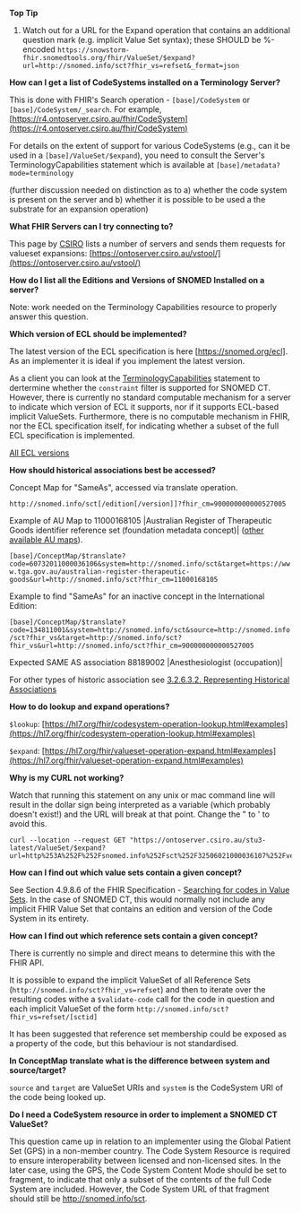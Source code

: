 
**Top Tip**

1. Watch out for a URL for the Expand operation that contains an additional question mark (e.g. implicit Value Set syntax); these SHOULD be %-encoded
`https://snowstorm-fhir.snomedtools.org/fhir/ValueSet/$expand?url=http://snomed.info/sct?fhir_vs=refset&_format=json`


**How can I get a list of CodeSystems installed on a Terminology Server?**

This is done with FHIR's Search operation - `[base]/CodeSystem` or `[base]/CodeSystem/_search`.
For example, [https://r4.ontoserver.csiro.au/fhir/CodeSystem](https://r4.ontoserver.csiro.au/fhir/CodeSystem)

For details on the extent of support for various CodeSystems (e.g., can it be used in a `[base]/ValueSet/$expand`), you need to consult the Server's TerminologyCapabilities statement which is available at `[base]/metadata?mode=terminology`

(further discussion needed on distinction as to a) whether the code system is present on the server and b) whether it is possible to be used a the substrate for an expansion operation)

**What FHIR Servers can I try connecting to?**

This page by [CSIRO](https://csiro.au) lists a number of servers and sends them requests for valueset expansions:
[https://ontoserver.csiro.au/vstool/](https://ontoserver.csiro.au/vstool/)

**How do I list all the Editions and Versions of SNOMED Installed on a server?**

Note: work needed on the Terminology Capabilities resource to properly answer this question.

**Which version of ECL should be implemented?**

The latest version of the ECL specification is here [https://snomed.org/ecl].
As an implementer it is ideal if you implement the latest version.

As a client you can look at the [TerminologyCapabilities](https://hl7.org/fhir/terminologycapabilities.html) statement to dertermine whether the `constraint` filter is supported for SNOMED CT.
However, there is currently no standard computable mechanism for a server to indicate which version of ECL it supports, nor if it supports ECL-based implicit ValueSets.
Furthermore, there is no computable mechanism in FHIR, nor the ECL specification itself, for indicating whether a subset of the full ECL specification is implemented.

[All ECL versions](https://confluence.ihtsdotools.org/x/DxH-AQ)

**How should historical associations best be accessed?**

Concept Map for "SameAs", accessed via translate operation.

`http://snomed.info/sct[/edition[/version]]?fhir_cm=900000000000527005`

Example of AU Map to 11000168105 |Australian Register of Therapeutic Goods identifier reference set (foundation metadata concept)| ([other available AU maps](https://confluence.ihtsdotools.org/x/1YeJAw)).

`[base]/ConceptMap/$translate?code=60732011000036106&system=http://snomed.info/sct&target=https://www.tga.gov.au/australian-register-therapeutic-goods&url=http://snomed.info/sct?fhir_cm=11000168105`

Example to find "SameAs" for an inactive concept in the International Edition:

`[base]/ConceptMap/$translate?code=134811001&system=http://snomed.info/sct&source=http://snomed.info/sct?fhir_vs&target=http://snomed.info/sct?fhir_vs&url=http://snomed.info/sct?fhir_cm=900000000000527005`

Expected SAME AS association 88189002 |Anesthesiologist (occupation)|

For other types of historic association see [3.2.6.3.2. Representing Historical Associations](https://confluence.ihtsdotools.org/x/8hglAg)


**How to do lookup and expand operations?**

`$lookup`: [https://hl7.org/fhir/codesystem-operation-lookup.html#examples](https://hl7.org/fhir/codesystem-operation-lookup.html#examples)

`$expand`: [https://hl7.org/fhir/valueset-operation-expand.html#examples](https://hl7.org/fhir/valueset-operation-expand.html#examples)

**Why is my CURL not working?**

Watch that running this statement on any unix or mac command line will result in the dollar sign being interpreted as a variable (which probably doesn't exist!) and the URL will break at that point.   Change the " to ' to avoid this.

```
curl --location --request GET "https://ontoserver.csiro.au/stu3-latest/ValueSet/$expand?url=http%253A%252F%252Fsnomed.info%252Fsct%252F32506021000036107%252Fversion%252F20160630%253Ffhir_vs%253Drefset%252F929360061000036106&_format=xml"
```

**How can I find out which value sets contain a given concept?**

See Section 4.9.8.6 of the FHIR Specification - [Searching for codes in Value Sets](http://hl7.org/fhir/valueset.html#search).
In the case of SNOMED CT, this would normally not include any implicit FHIR Value Set that contains an edition and version of the Code System in its entirety.

**How can I find out which reference sets contain a given concept?**

There is currently no simple and direct means to determine this with the FHIR API.

It is possible to expand the implicit ValueSet of all Reference Sets (`http://snomed.info/sct?fhir_vs=refset`) and then to iterate over the resulting codes withe a `$validate-code` call for the code in question and each implicit ValueSet of the form `http://snomed.info/sct?fhir_vs=refset/[sctid]`

It has been suggested that reference set membership could be exposed as a property of the code, but this behaviour is not standardised.


**In ConceptMap translate what is the difference between system and source/target?**

`source` and `target` are ValueSet URIs and `system` is the CodeSystem URI of the code being looked up.

**Do I need a CodeSystem resource in order to implement a SNOMED CT ValueSet?**

This question came up in relation to an implementer using the Global Patient Set (GPS) in a non-member country.   The Code System Resource is required to ensure interoperability between licensed and non-licensed sites. In the later case, using the GPS, the Code System Content Mode should be set to fragment, to indicate that only a subset of the contents of the full Code System are included. However, the Code System URL of that fragment should still be http://snomed.info/sct.

